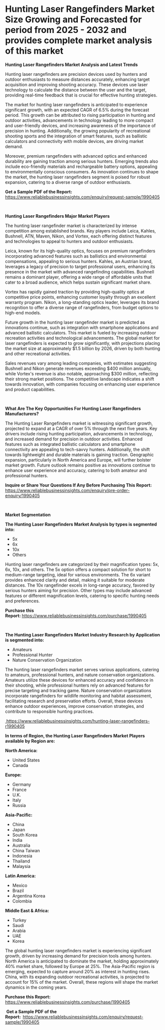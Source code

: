 <p><h1>Hunting Laser Rangefinders Market Size Growing and Forecasted for period from 2025 - 2032 and provides complete market analysis of this market</h1></p><p><strong>Hunting Laser Rangefinders Market Analysis and Latest Trends</strong></p>
<p><p>Hunting laser rangefinders are precision devices used by hunters and outdoor enthusiasts to measure distances accurately, enhancing target acquisition and improving shooting accuracy. These devices use laser technology to calculate the distance between the user and the target, providing real-time feedback that is crucial for effective hunting strategies.</p><p>The market for hunting laser rangefinders is anticipated to experience significant growth, with an expected CAGR of 6.5% during the forecast period. This growth can be attributed to rising participation in hunting and outdoor activities, advancements in technology leading to more compact and user-friendly devices, and increasing awareness of the importance of precision in hunting. Additionally, the growing popularity of recreational shooting sports and the integration of smart features, such as ballistic calculators and connectivity with mobile devices, are driving market demand.</p><p>Moreover, premium rangefinders with advanced optics and enhanced durability are gaining traction among serious hunters. Emerging trends also include eco-friendly materials and rechargeable battery options, appealing to environmentally conscious consumers. As innovation continues to shape the market, the hunting laser rangefinders segment is poised for robust expansion, catering to a diverse range of outdoor enthusiasts.</p></p>
<p><strong>Get a Sample PDF of the Report:&nbsp;</strong> <a href="https://www.reliablebusinessinsights.com/enquiry/request-sample/1990405?utm_campaign=1789&utm_medium=2&utm_source=Github&utm_content=ia&utm_term=12042025&utm_id=hunting-laser-rangefinders">https://www.reliablebusinessinsights.com/enquiry/request-sample/1990405</a></p>
<p>&nbsp;</p>
<p><strong>Hunting Laser Rangefinders Major Market Players</strong></p>
<p><p>The hunting laser rangefinder market is characterized by intense competition among established brands. Key players include Leica, Kahles, Bushnell, ATN, Maven, Nikon, and Vortex, each offering distinct features and technologies to appeal to hunters and outdoor enthusiasts.</p><p>Leica, known for its high-quality optics, focuses on premium rangefinders incorporating advanced features such as ballistics and environmental compensations, appealing to serious hunters. Kahles, an Austrian brand, leverages a legacy of precision to target professional users, enhancing its presence in the market with advanced rangefinding capabilities. Bushnell remains a dominant player, offering a wide range of affordable units that cater to a broad audience, which helps sustain significant market share.</p><p>Vortex has rapidly gained traction by providing high-quality optics at competitive price points, enhancing customer loyalty through an excellent warranty program. Nikon, a long-standing optics leader, leverages its brand recognition to offer a diverse range of rangefinders, from budget options to high-end models.</p><p>Future growth in the hunting laser rangefinder market is predicted as innovations continue, such as integration with smartphone applications and advanced ballistic calculators. This market is fueled by increasing outdoor recreation activities and technological advancements. The global market for laser rangefinders is expected to grow significantly, with projections placing the market size at approximately $1.5 billion by 2026, driven by both hunting and other recreational activities.</p><p>Sales revenues vary among leading companies, with estimates suggesting Bushnell and Nikon generate revenues exceeding $400 million annually, while Vortex's revenue is also notable, approaching $300 million, reflecting their strong market positions. The competitive landscape indicates a shift towards innovation, with companies focusing on enhancing user experience and product capabilities.</p></p>
<p>&nbsp;</p>
<p><strong>What Are The Key Opportunities For Hunting Laser Rangefinders Manufacturers?</strong></p>
<p><p>The Hunting Laser Rangefinders market is witnessing significant growth, projected to expand at a CAGR of over 5% through the next five years. Key drivers include rising hunting participation, advancements in technology, and increased demand for precision in outdoor activities. Enhanced features such as integrated ballistic calculators and smartphone connectivity are appealing to tech-savvy hunters. Additionally, the shift towards lightweight and durable materials is gaining traction. Geographic expansion, particularly in North America and Europe, will further bolster market growth. Future outlook remains positive as innovations continue to enhance user experience and accuracy, catering to both amateur and professional hunters.</p></p>
<p><strong>Inquire or Share Your Questions If Any Before Purchasing This Report:</strong> <a href="https://www.reliablebusinessinsights.com/enquiry/pre-order-enquiry/1990405?utm_campaign=1789&utm_medium=2&utm_source=Github&utm_content=ia&utm_term=12042025&utm_id=hunting-laser-rangefinders">https://www.reliablebusinessinsights.com/enquiry/pre-order-enquiry/1990405</a></p>
<p>&nbsp;</p>
<p><strong>Market Segmentation</strong></p>
<p><strong>The Hunting Laser Rangefinders Market Analysis by types is segmented into:</strong></p>
<p><ul><li>5x</li><li>6x</li><li>10x</li><li>Others</li></ul></p>
<p><p>Hunting laser rangefinders are categorized by their magnification types: 5x, 6x, 10x, and others. The 5x option offers a compact solution for short to medium-range targeting, ideal for various environments. The 6x variant provides enhanced clarity and detail, making it suitable for moderate distances. The 10x rangefinder excels in long-range accuracy, favored by serious hunters aiming for precision. Other types may include advanced features or different magnification levels, catering to specific hunting needs and preferences.</p></p>
<p><strong>Purchase this Report:&nbsp;</strong><a href="https://www.reliablebusinessinsights.com/purchase/1990405?utm_campaign=1789&utm_medium=2&utm_source=Github&utm_content=ia&utm_term=12042025&utm_id=hunting-laser-rangefinders">https://www.reliablebusinessinsights.com/purchase/1990405</a></p>
<p>&nbsp;</p>
<p><strong>The Hunting Laser Rangefinders Market Industry Research by Application is segmented into:</strong></p>
<p><ul><li>Amateurs</li><li>Professional Hunter</li><li>Nature Conservation Organization</li></ul></p>
<p><p>The hunting laser rangefinders market serves various applications, catering to amateurs, professional hunters, and nature conservation organizations. Amateurs utilize these devices for enhanced accuracy and confidence in their shooting, while professional hunters rely on advanced features for precise targeting and tracking game. Nature conservation organizations incorporate rangefinders for wildlife monitoring and habitat assessment, facilitating research and preservation efforts. Overall, these devices enhance outdoor experiences, improve conservation strategies, and contribute to responsible hunting practices.</p></p>
<p><a href="https://www.reliablebusinessinsights.com/hunting-laser-rangefinders-r1990405?utm_campaign=1789&utm_medium=2&utm_source=Github&utm_content=ia&utm_term=12042025&utm_id=hunting-laser-rangefinders">&nbsp;https://www.reliablebusinessinsights.com/hunting-laser-rangefinders-r1990405</a></p>
<p><strong>In terms of Region, the Hunting Laser Rangefinders Market Players available by Region are:</strong></p>
<p>
    <p> <strong> North America: </strong>
        <ul>
            <li>United States</li>
            <li>Canada</li>
        </ul>
        </p> 
    <p> <strong> Europe: </strong>
        <ul>
            <li>Germany</li>
            <li>France</li>
            <li>U.K.</li>
            <li>Italy</li>
            <li>Russia</li>
        </ul>
        </p> 
    <p> <strong> Asia-Pacific: </strong>
        <ul>
            <li>China</li>
            <li>Japan</li>
            <li>South Korea</li>
            <li>India</li>
            <li>Australia</li>
            <li>China Taiwan</li>
            <li>Indonesia</li>
            <li>Thailand</li>
            <li>Malaysia</li>
        </ul>
        </p> 
    <p> <strong> Latin America: </strong>
        <ul>
            <li>Mexico</li>
            <li>Brazil</li>
            <li>Argentina Korea</li>
            <li>Colombia</li>
        </ul>
        </p> 
    <p> <strong> Middle East & Africa: </strong>
        <ul>
            <li>Turkey</li>
            <li>Saudi</li>
            <li>Arabia</li>
            <li>UAE</li>
            <li>Korea</li>
        </ul>
    </p>
    </p>
<p><p>The global hunting laser rangefinders market is experiencing significant growth, driven by increasing demand for precision tools among hunters. North America is anticipated to dominate the market, holding approximately 40% market share, followed by Europe at 25%. The Asia-Pacific region is emerging, expected to capture around 20% as interest in hunting rises. China, with its expanding outdoor recreational activities, is projected to account for 15% of the market. Overall, these regions will shape the market dynamics in the coming years.</p></p>
<p><strong>Purchase this Report: </strong><a href="https://www.reliablebusinessinsights.com/purchase/1990405?utm_campaign=1789&utm_medium=2&utm_source=Github&utm_content=ia&utm_term=12042025&utm_id=hunting-laser-rangefinders">https://www.reliablebusinessinsights.com/purchase/1990405</a></p>
<p>&nbsp;<strong>Get a Sample PDF of the Report:&nbsp;&nbsp;</strong><a href="https://www.reliablebusinessinsights.com/enquiry/request-sample/1990405?utm_campaign=1789&utm_medium=2&utm_source=Github&utm_content=ia&utm_term=12042025&utm_id=hunting-laser-rangefinders">https://www.reliablebusinessinsights.com/enquiry/request-sample/1990405</a></p>
<p><strong></strong></p>
<p><p></p><p></p><p></p></p>